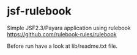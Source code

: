 # jsf-rulebook
Simple JSF2.3/Payara application using rulebook https://github.com/rulebook-rules/rulebook


Before run have a look at lib/readme.txt file.
